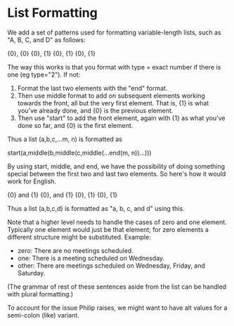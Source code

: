 # List Formatting

We add a set of patterns used for formatting variable-length lists, such as "A,
B, C, and D" as follows:

<listPatterns>
<listPattern>
<listPatternPart type="2">{0}, {0}</listPatternPart>
<listPatternPart type="end">{0}, {1}</listPatternPart>
<listPatternPart type="middle">{0}, {1}</listPatternPart>
<listPatternPart type="start">{0}, {1}</listPatternPart>
</listPattern>
</listPatterns>

The way this works is that you format with type = exact number if there is one
(eg type="2"). If not:

1.  Format the last two elements with the "end" format.
2.  Then use middle format to add on subsequent elements working towards the
    front, all but the very first element. That is, {1} is what you've already
    done, and {0} is the previous element.
3.  Then use "start" to add the front element, again with {1} as what you've
    done so far, and {0} is the first element.

Thus a list (a,b,c,...m, n) is formatted as

start(a,middle(b,middle(c,middle(...end(m, n))...)))

By using start, middle, and end, we have the possibility of doing something
special between the first two and last two elements. So here's how it would work
for English.

<listPatterns>
<listPattern>
<listPatternPart type="2">{0} and {1}</listPatternPart>
<listPatternPart type="end">{0}, and {1}</listPatternPart>
<listPatternPart type="middle">{0}, {1}</listPatternPart>
<listPatternPart type="start">{0}, {1}</listPatternPart>
</listPattern>
</listPatterns>

Thus a list (a,b,c,d) is formatted as "a, b, c, and d" using this.

Note that a higher level needs to handle the cases of zero and one element.
Typically one element would just be that element; for zero elements a different
structure might be substituted. Example:

*   zero: There are no meetings scheduled.
*   one: There is a meeting scheduled on Wednesday.
*   other: There are meetings scheduled on Wednesday, Friday, and Saturday.

(The grammar of rest of these sentences aside from the list can be handled with
plural formatting.)

To account for the issue Philip raises, we might want to have alt values for a
semi-colon (like) variant.
